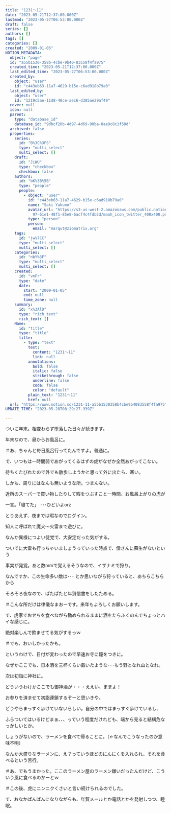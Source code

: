 ```yaml
---
title: "1231～11"
date: "2023-05-21T12:37:00.000Z"
lastmod: "2023-05-27T06:53:00.000Z"
draft: false
series: []
authors: []
tags: []
categories: []
created: "2009-01-05"
NOTION_METADATA:
  object: "page"
  id: "a55b1530-358b-4cbe-9b40-83558f4fa975"
  created_time: "2023-05-21T12:37:00.000Z"
  last_edited_time: "2023-05-27T06:53:00.000Z"
  created_by:
    object: "user"
    id: "c443eb63-11a7-4629-b15e-c6ad918b79a0"
  last_edited_by:
    object: "user"
    id: "1219c5ae-11d8-48ce-aec6-d385ae29af49"
  cover: null
  icon: null
  parent:
    type: "database_id"
    database_id: "9dbcf20b-4d97-4d69-98ba-8ae9c8c1f58d"
  archived: false
  properties:
    series:
      id: "B%3C%3FS"
      type: "multi_select"
      multi_select: []
    draft:
      id: "JiWU"
      type: "checkbox"
      checkbox: false
    authors:
      id: "bK%3B%5B"
      type: "people"
      people:
        - object: "user"
          id: "c443eb63-11a7-4629-b15e-c6ad918b79a0"
          name: "Saki Yakumo"
          avatar_url: "https://s3-us-west-2.amazonaws.com/public.notion-static.com/3ad1c4\
            97-61e1-48f1-85e8-6acf4c4fdb2d/maoh_icon_twitter_400x400.png"
          type: "person"
          person:
            email: "marqut@ziomatrix.org"
    tags:
      id: "jw%7CC"
      type: "multi_select"
      multi_select: []
    categories:
      id: "nbY%3F"
      type: "multi_select"
      multi_select: []
    created:
      id: "vmFr"
      type: "date"
      date:
        start: "2009-01-05"
        end: null
        time_zone: null
    summary:
      id: "x%3AlD"
      type: "rich_text"
      rich_text: []
    Name:
      id: "title"
      type: "title"
      title:
        - type: "text"
          text:
            content: "1231～11"
            link: null
          annotations:
            bold: false
            italic: false
            strikethrough: false
            underline: false
            code: false
            color: "default"
          plain_text: "1231～11"
          href: null
  url: "https://www.notion.so/1231-11-a55b1530358b4cbe9b4083558f4fa975"
UPDATE_TIME: "2023-05-28T08:29:27.339Z"

---
```

<link rel="stylesheet" href="https://cdn.jsdelivr.net/npm/katex@0.16.2/dist/katex.min.css" integrity="sha384-bYdxxUwYipFNohQlHt0bjN/LCpueqWz13HufFEV1SUatKs1cm4L6fFgCi1jT643X" crossorigin="anonymous">


ついに年末。相変わらず堕落した日々が続きます。


年末なので、昼からお風呂に。


＃あ、ちゃんと毎日風呂行ってたんですよ。普通に。


で、いつもは一時間弱であがってくるはずの虎がなぜか全然あがってこない。


待ちくたびれたので外でも散歩しようかと思って外に出たら、寒い。


しかも、周りにはなんも無いような所。つまんない。


近所のスーパーで買い物したりして暇をつぶすこと一時間。お風呂上がりの虎が


一言。「寝てた」 ･･･ひどいよorz


とりあえず、夜までは暇なのでログイン。


知人に呼ばれて魔犬～火雷まで遊びに。


なんか異様につよい徒党で、大安定だった気がする。


ついでに大雷も行っちゃいましょうっていった時点で、僧さんに蘇生がないという


事実が発覚。あと数mmで覚えるそうなので、イザナミで狩り。


なんですか、この生命多い敵は･･･ とか思いながら狩っていると、あちらこちらから


そろそろ夜なので、ぱたぱたと年賀信書をしたためる。


＃こんな所だけは律儀なまおーです。来年もよろしくお願いします。


で、虎家でおせちを食べながら勧められるままに酒をたらふくのんでちょっとハイな感じに。


絶対楽しんで飲ませてる気がするっｗ


＃でも、おいしかったかも。


というわけで、日付が変わったので早速お寺に鐘をつきに。


なぜかここでも、日本酒を三杯くらい戴いたような･･･もう野となれ山となれ。


次は初詣に神社に。


どういうわけかここでも御神酒が・・・ええい、ままよ！


お参りを済ませて初詣連鎖するぞーと思いきや。


どうやらまっすぐ歩けていないらしい。自分の中ではまっすぐ歩けているし、


ふらついてはいるけどまぁ、、、っていう程度だけれども、端から見ると結構危なっかしいとか。


しょうがないので、ラーメンを食べて帰ることに。（←なんでこうなったのか意味不明）


なんか大盛りなラーメンに、え？っていうほどのにんにくを入れられ、それを食べるという苦行。


＃あ、でもうまかった。ここのラーメン屋のラーメン嫌いだったんだけど、こういう風に食べるのかーとｗ


＃この後、虎にニンニクくさいと言い続けられるのでした。


で、おなかぱんぱんになりながらも、年賀メールとか電話とかを発射しつつ、睡眠。

